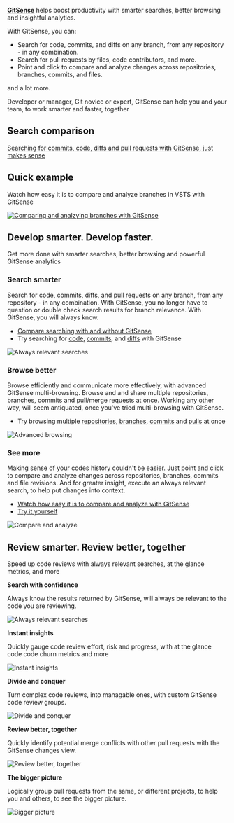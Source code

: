 **[GitSense](https://gitsense.com)** helps boost productivity with smarter searches, better browsing and insightful analytics.

With GitSense, you can:

* Search for code, commits, and diffs on any branch, from any repository - in any combination.
* Search for pull requests by files, code contributors, and more.
* Point and click to compare and analyze changes across repositories, branches, commits, and files.

and a lot more. 

Developer or manager, Git novice or expert, GitSense can help you and your team, to work smarter and faster, together

## Search comparison

[Searching for commits, code, diffs and pull requests with GitSense, just makes sense](https://gitsense.com/index.html#compare-search)


## Quick example

Watch how easy it is to compare and analyze branches in VSTS with GitSense

[![Comparing and analzying branches with GitSense](img/compare-and-analyze-youtube.png)](https://www.youtube.com/watch?v=a4Qu5wbVqfs)

## Develop smarter. Develop faster.

Get more done with smarter searches, better browsing and powerful GitSense analytics

### Search smarter

Search for code, commits, diffs, and pull requests on any branch, from any repository - in any combination.  With GitSense, you no longer have to question or double check search results for branch relevance.  With GitSense, you will always know.

* [Compare searching with and without GitSense](https://gitsense.com/index.html#compare-search)
* Try searching for [code](https://public.gitsense.com/insight/github?r=tensorflow/tensorflow#h%3Dgithub%26b%3Dgithub%3Atensorflow%2Ftensorflow%3Amaster%26q%3DTF_TensorData%5E_%5Ecs%3Atrue%5E_%5Elang%3Acpp%5E_%5Epath%3Atensorflow%2Fc%2F*%26t%3Dcode%26p%3Danalysis), [commits](https://public.gitsense.com/insight/github?r=Microsoft/vscode#b%3Dgithub%3AMicrosoft%2Fvscode%3Amaster%26q%3Dlang%3Ajavascript%5E_%5Elang%3Atypescript%26t%3Dcommits), and [diffs](https://public.gitsense.com/insight/github?r=vuejs/vue#b%3Dgithub%3Avuejs%2Fvue%3Adev%26q%3DgetFirstComponentChild%5E_%5Epath%3Asrc%2F*%26t%3Ddiffs) with GitSense

![Always relevant searches](img/always-relevant-searches-shadow.png)

### Browse better

Browse efficiently and communicate more effectively, with advanced GitSense multi-browsing.  Browse and and share multiple repositories, branches, commits and pull/merge requests at once.  Working any other way, will seem antiquated, once you've tried multi-browsing with GitSense.

* Try browsing multiple [repositories](https://public.gitsense.com/insight/github?r=electron/electron::atom/atom::Microsoft/vscode), [branches](https://public.gitsense.com/insight/gitlab?r=gitlab-org/gitlab-ce::gitlab-org/gitlab-ee#b%3Dgitlab%3Agitlab-org%2Fgitlab-ce%3Amaster%3A%3Agitlab%3Agitlab-org%2Fgitlab-ee%3Amaster%26t%3Dcommits), [commits](https://public.gitsense.com/insight/github?r=rails/rails#b%3Dgithub%3Arails%2Frails%3Amaster%26q%3Dcommit%3A13c5aa818e%5E_%5Ecommit%3A65e08da68f%5E_%5Ecommit%3Aaa0865a8f0%26t%3Dchganalysis%26rg%3Dhistory) and [pulls](https://public.gitsense.com/insight/github?r=angular%2Fangular.js%3A%3Aangular%2Fangular#q%3Dpom%3A20196%5E_%5Epom%3A18879%5E_%5Epom%3A16192%5E_%5Estate%3Amerged%5E_%5Estate%3Aopen%26p%3Dipom) at once

![Advanced browsing](img/advanced-browsing-clipped-shadow.png)

### See more

Making sense of your codes history couldn't be easier.  Just point and click to compare and analyze changes across repositories, branches, commits and file revisions.  And for greater insight, execute an always relevant search, to help put changes into context.

* [Watch how easy it is to compare and analyze with GitSense](https://www.youtube.com/watch?v=a4Qu5wbVqfs)
* [Try it yourself](https://public.gitsense.com/insight/github?r=golang/go#b%3Dgithub%3Agolang%2Fgo%3Amaster%3A%3Agithub%3Agolang%2Fgo%3Arelease-branch.go1.9%3A%3Agithub%3Agolang%2Fgo%3Arelease-branch.go1.8%26t%3Dcommits)

![Compare and analyze](img/compare-and-analyze-shadow.png)

## Review smarter. Review better, together

Speed up code reviews with always relevant searches, at the glance metrics, and more

**Search with confidence**

Always know the results returned by GitSense, will always be relevant to the code you are reviewing.

![Always relevant searches](img/always-relevant-searches-code-review-shadow.png)

**Instant insights**

Quickly gauge code review effort, risk and progress, with at the glance code code churn metrics and more

![Instant insights](img/review-progress-code-review-shadow.png)

**Divide and conquer**

Turn complex code reviews, into managable ones, with custom GitSense code review groups.

![Divide and conquer](img/divide-and-conquer-code-review-shadow.png)

**Review better, together**

Quickly identify potential merge conflicts with other pull requests with the GitSense changes view.

![Review better, together](img/review-better-together-code-review-shadow.png)

**The bigger picture**

Logically group pull requests from the same, or different projects, to help you and others, to see the bigger picture.

![Bigger picture](img/bigger-picture-code-review-shadow.png)
